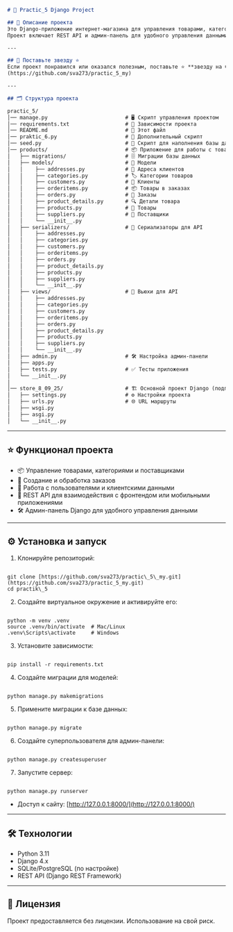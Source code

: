 ```markdown
# 🛒 Practic_5 Django Project

## 🚀 Описание проекта
Это Django-приложение интернет-магазина для управления товарами, категориями, заказами и пользователями.  
Проект включает REST API и админ-панель для удобного управления данными.

---

## 🌟 Поставьте звезду ⭐
Если проект понравился или оказался полезным, поставьте ⭐ **звезду на GitHub**, чтобы поддержать проект!  
(https://github.com/sva273/practic_5_my)

---

## 🗂 Структура проекта

practic_5/
│── manage.py                         # 🖥 Скрипт управления проектом
│── requirements.txt                  # 📄 Зависимости проекта
│── README.md                         # 📘 Этот файл
│── praktic_6.py                      # 🧪 Дополнительный скрипт
│── seed.py                           # 🌱 Скрипт для наполнения базы данных
│── products/                         # 📦 Приложение для работы с товарами
│   ├── migrations/                   # 🗄 Миграции базы данных
│   ├── models/                       # 📝 Модели
│   │    ├── addresses.py             # 📍 Адреса клиентов
│   │    ├── categories.py            # 🏷 Категории товаров
│   │    ├── customers.py             # 👤 Клиенты
│   │    ├── orderitems.py            # 📦 Товары в заказах
│   │    ├── orders.py                # 🧾 Заказы
│   │    ├── product_details.py       # 🔍 Детали товара
│   │    ├── products.py              # 🛒 Товары
│   │    ├── suppliers.py             # 🚚 Поставщики
│   │    └── __init__.py
│   ├── serializers/                  # 🔄 Сериализаторы для API
│   │    ├── addresses.py
│   │    ├── categories.py
│   │    ├── customers.py
│   │    ├── orderitems.py
│   │    ├── orders.py
│   │    ├── product_details.py
│   │    ├── products.py
│   │    ├── suppliers.py          
│   │    └── __init__.py
│   ├── views/                        # 👀 Вьюхи для API
│   │    ├── addresses.py
│   │    ├── categories.py
│   │    ├── customers.py
│   │    ├── orderitems.py
│   │    ├── orders.py
│   │    ├── product_details.py
│   │    ├── products.py
│   │    ├── suppliers.py          
│   │    └── __init__.py
│   ├── admin.py                      # 🛠 Настройка админ-панели
│   ├── apps.py
│   ├── tests.py                      # ✅ Тесты приложения
│   └── __init__.py
│
│── store_8_09_25/                    # 🏗 Основной проект Django (подготовлен cpython-projects)
│   ├── settings.py                   # ⚙️ Настройки проекта
│   ├── urls.py                       # 🌐 URL маршруты
│   ├── wsgi.py
│   ├── asgi.py
│   └── __init__.py


```

---

## ⭐ Функционал проекта

- 📦 Управление товарами, категориями и поставщиками  
- 🛒 Создание и обработка заказов  
- 👤 Работа с пользователями и клиентскими данными  
- 🔗 REST API для взаимодействия с фронтендом или мобильными приложениями  
- 🛠 Админ-панель Django для удобного управления данными  

---

## ⚙️ Установка и запуск

1. Клонируйте репозиторий:
```

git clone [https://github.com/sva273/practic\_5\_my.git](https://github.com/sva273/practic_5_my.git)
cd practik\_5

```

2. Создайте виртуальное окружение и активируйте его:
```

python -m venv .venv
source .venv/bin/activate  # Mac/Linux
.venv\Scripts\activate     # Windows

```

3. Установите зависимости:
```

pip install -r requirements.txt

```

4. Создайте миграции для моделей:
```

python manage.py makemigrations

```

5. Примените миграции к базе данных:
```

python manage.py migrate

```

6. Создайте суперпользователя для админ-панели:
```

python manage.py createsuperuser

```

7. Запустите сервер:
```

python manage.py runserver

```

- Доступ к сайту: [http://127.0.0.1:8000/](http://127.0.0.1:8000/)

---

## 🛠 Технологии

- Python 3.11  
- Django 4.x  
- SQLite/PostgreSQL (по настройке)  
- REST API (Django REST Framework)  

---

## 📌 Лицензия

Проект предоставляется без лицензии. Использование на свой риск.
```

